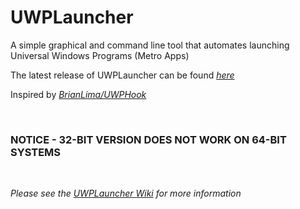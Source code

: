 # UWPLauncher
A simple graphical and command line tool that automates launching Universal Windows Programs (Metro Apps)

The latest release of UWPLauncher can be found _[here](https://github.com/calclover2514/UWPLauncher/releases/latest)_

Inspired by _[BrianLima/UWPHook](https://github.com/BrianLima/UWPHook)_

&nbsp;

### NOTICE - 32-BIT VERSION DOES NOT WORK ON 64-BIT SYSTEMS

&nbsp;

_Please see the [UWPLauncher Wiki](https://github.com/calclover2514/UWPLauncher/wiki) for more information_
